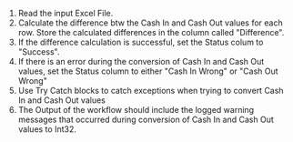 1. Read the input Excel File.
2. Calculate the difference btw the Cash In and Cash Out values for each row. Store the calculated differences in the column called "Difference".
3. If the difference calculation is successful, set the Status colum to "Success".
4. If there is an error during the conversion of Cash In and Cash Out values, set the Status column to either "Cash In Wrong" or "Cash Out Wrong"
5. Use Try Catch blocks to catch exceptions when trying to convert Cash In and Cash Out values
6. The Output of the workflow should include the logged warning messages that occurred during conversion of Cash In and Cash Out values to Int32. 
